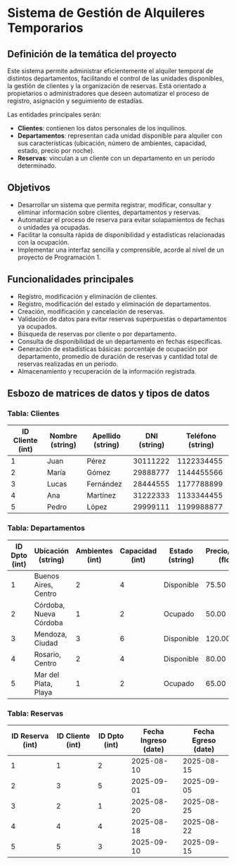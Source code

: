 # Sistema de Gestión de Alquileres Temporarios

## Definición de la temática del proyecto
Este sistema permite administrar eficientemente el alquiler temporal de distintos departamentos, facilitando el control de las unidades disponibles, la gestión de clientes y la organización de reservas. Está orientado a propietarios o administradores que deseen automatizar el proceso de registro, asignación y seguimiento de estadías.

Las entidades principales serán:
- **Clientes**: contienen los datos personales de los inquilinos.
- **Departamentos**: representan cada unidad disponible para alquiler con sus características (ubicación, número de ambientes, capacidad, estado, precio por noche).
- **Reservas**: vinculan a un cliente con un departamento en un período determinado.

## Objetivos
- Desarrollar un sistema que permita registrar, modificar, consultar y eliminar información sobre clientes, departamentos y reservas.
- Automatizar el proceso de reserva para evitar solapamientos de fechas o unidades ya ocupadas.
- Facilitar la consulta rápida de disponibilidad y estadísticas relacionadas con la ocupación.
- Implementar una interfaz sencilla y comprensible, acorde al nivel de un proyecto de Programación 1.

## Funcionalidades principales
- Registro, modificación y eliminación de clientes.
- Registro, modificación del estado y eliminación de departamentos.
- Creación, modificación y cancelación de reservas.
- Validación de datos para evitar reservas superpuestas o departamentos ya ocupados.
- Búsqueda de reservas por cliente o por departamento.
- Consulta de disponibilidad de un departamento en fechas específicas.
- Generación de estadísticas básicas: porcentaje de ocupación por departamento, promedio de duración de reservas y cantidad total de reservas realizadas en un período.
- Almacenamiento y recuperación de la información registrada.

## Esbozo de matrices de datos y tipos de datos

### Tabla: Clientes
| ID Cliente (int) | Nombre (string) | Apellido (string) | DNI (string) | Teléfono (string) |
|------------------|-----------------|-------------------|--------------|-------------------|
| 1                | Juan            | Pérez             | 30111222     | 1122334455        |
| 2                | María           | Gómez             | 29888777     | 1144455566        |
| 3                | Lucas           | Fernández         | 28444555     | 1177788899        |
| 4                | Ana             | Martínez          | 31222333     | 1133344455        |
| 5                | Pedro           | López             | 29999111     | 1199988877        |

### Tabla: Departamentos
| ID Dpto (int) | Ubicación (string)      | Ambientes (int) | Capacidad (int) | Estado (string) | Precio/Noche (float) |
|---------------|-------------------------|-----------------|-----------------|-----------------|----------------------|
| 1             | Buenos Aires, Centro    | 2               | 4               | Disponible      | 75.50                |
| 2             | Córdoba, Nueva Córdoba  | 1               | 2               | Ocupado         | 50.00                |
| 3             | Mendoza, Ciudad         | 3               | 6               | Disponible      | 120.00               |
| 4             | Rosario, Centro         | 2               | 4               | Disponible      | 80.00                |
| 5             | Mar del Plata, Playa    | 1               | 2               | Ocupado         | 65.00                |

### Tabla: Reservas
| ID Reserva (int) | ID Cliente (int) | ID Dpto (int) | Fecha Ingreso (date) | Fecha Egreso (date) |
|------------------|------------------|---------------|----------------------|---------------------|
| 1                | 1                | 2             | 2025-08-10           | 2025-08-15          |
| 2                | 3                | 5             | 2025-09-01           | 2025-09-05          |
| 3                | 2                | 1             | 2025-08-20           | 2025-08-25          |
| 4                | 4                | 4             | 2025-08-18           | 2025-08-22          |
| 5                | 5                | 3             | 2025-09-10           | 2025-09-15          |
